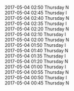 2017-05-04 02:50 Thursday  N  
2017-05-04 02:45 Thursday  I  
2017-05-04 02:40 Thursday  N  
2017-05-04 02:35 Thursday  I  
2017-05-04 02:20 Thursday  N  
2017-05-04 02:10 Thursday  I  
2017-05-04 02:00 Thursday  N  
2017-05-04 01:50 Thursday  I  
2017-05-04 01:40 Thursday  N  
2017-05-04 01:35 Thursday  I  
2017-05-04 01:20 Thursday  N  
2017-05-04 01:00 Thursday  I  
2017-05-04 00:55 Thursday  N  
2017-05-04 00:50 Thursday  I  
2017-05-04 00:45 Thursday  N  
